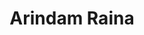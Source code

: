 ---
title: Arindam Raina
layout: fellow
img: https://avatars.githubusercontent.com/u/85777684?v=4
location: Delhi, IN
email: x@x.x
linkedin: xx
twitter: xx
github: xx
description: xx
university: xx
interests: xx
programming-languages: xx
---